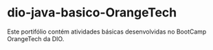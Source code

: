 # dio-java-basico-OrangeTech
Este portifólio contém atividades básicas desenvolvidas no BootCamp OrangeTech da DIO.
